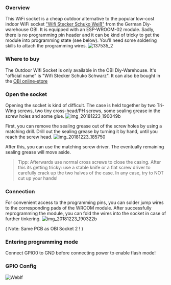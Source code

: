 ### Overview
This WiFi socket is a cheap outdoor alternative to the popular low-cost indoor WiFi socket ["Wifi Stecker Schuko Weiß"](https://www.obi.de/hausfunksteuerung/wifi-stecker-schuko-weiss/p/4077806) from the German Diy-warehouse OBI.
It is equipped with an ESP-WROOM-02 module. Sadly, there is no programming pin header and it can be kind of tricky to get the module into programming state (see below). You'll need some soldering skills to attach the programming wires.
![137535_2](https://user-images.githubusercontent.com/33325587/50388246-94dea080-0710-11e9-945a-8dbb2e78d74e.jpg)

### Where to buy
The Outdoor Wifi Socket is only available in the OBI Diy-Warehouse. It's "official name" is "Wifi Stecker Schuko Schwarz". It can also be bought in the [OBI online-store](https://www.obi.de/hausfunksteuerung/wifi-stecker-schuko-schwarz/p/4077681) 

### Open the socket
Opening the socket is kind of difficult. The case is held together by two Tri-Wing screws, two tiny cross-head/PH screws, some sealing grease in the screw holes and some glue.
![img_20181223_190049b](https://user-images.githubusercontent.com/33325587/50388270-23532200-0711-11e9-97b8-a2a152cd8020.jpg)

First, you can remove the sealing grease out of the screw holes by using a matching drill. Drill out the sealing grease by turning it by hand, until you reach the screw head.
![img_20181223_185750](https://user-images.githubusercontent.com/33325587/50388252-c6576c00-0710-11e9-9010-513b85890864.jpg)

After this, you can use the matching screw driver. The eventually remaining sealing grease will move aside.
> Tipp: Afterwards use normal cross screws to close the casing.
After this its getting tricky: use a stable knife or a flat screw driver to carefully crack up the two halves of the case. In any case, try to NOT cut up your hands!

### Connection
For convenient access to the programming pins, you can solder jump wires to the corresponding pads of the WROOM module.
After successfully reprogramming the module, you can fold the wires into the socket in case of further tinkering.
![img_20181223_190322b](https://user-images.githubusercontent.com/33325587/50388258-e7b85800-0710-11e9-876b-c4d3adb52751.jpg)

( Note: Same PCB as OBI Socket 2 ! )

### Entering programming mode
Connect GPIO0 to GND before connecting power to enable flash mode!

### GPIO Config
![WebIf](https://user-images.githubusercontent.com/43306023/49152510-5a513600-f313-11e8-940f-efb1b0dac1c2.PNG)